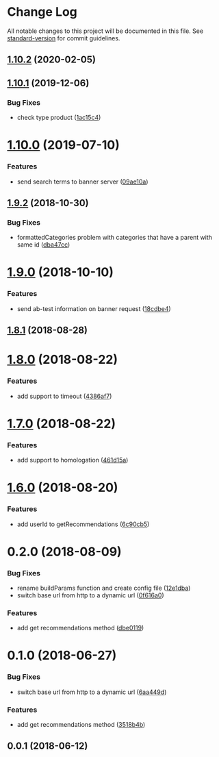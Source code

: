 # Change Log

All notable changes to this project will be documented in this file. See [standard-version](https://github.com/conventional-changelog/standard-version) for commit guidelines.

<a name="1.10.2"></a>
## [1.10.2](https://github.com/chaordic/banner-client-js/compare/v1.10.1...v1.10.2) (2020-02-05)



<a name="1.10.1"></a>
## [1.10.1](https://github.com/chaordic/banner-client-js/compare/v1.10.0...v1.10.1) (2019-12-06)


### Bug Fixes

* check type product ([1ac15c4](https://github.com/chaordic/banner-client-js/commit/1ac15c4))



<a name="1.10.0"></a>
# [1.10.0](https://github.com/chaordic/banner-client-js/compare/v1.9.2...v1.10.0) (2019-07-10)


### Features

* send search terms to banner server ([09ae10a](https://github.com/chaordic/banner-client-js/commit/09ae10a))



<a name="1.9.2"></a>
## [1.9.2](https://github.com/chaordic/banner-client-js/compare/v1.9.0...v1.9.2) (2018-10-30)


### Bug Fixes

* formattedCategories problem with categories that have a parent with same id ([dba47cc](https://github.com/chaordic/banner-client-js/commit/dba47cc))



<a name="1.9.0"></a>
# [1.9.0](https://github.com/chaordic/banner-client-js/compare/v1.8.1...v1.9.0) (2018-10-10)


### Features

* send ab-test information on banner request ([18cdbe4](https://github.com/chaordic/banner-client-js/commit/18cdbe4))



<a name="1.8.1"></a>
## [1.8.1](https://github.com/chaordic/banner-client-js/compare/v1.8.0...v1.8.1) (2018-08-28)



<a name="1.8.0"></a>
# [1.8.0](https://github.com/chaordic/banner-client-js/compare/v1.7.0...v1.8.0) (2018-08-22)


### Features

* add support to timeout ([4386af7](https://github.com/chaordic/banner-client-js/commit/4386af7))



<a name="1.7.0"></a>
# [1.7.0](https://github.com/chaordic/banner-client-js/compare/v1.6.0...v1.7.0) (2018-08-22)


### Features

* add support to homologation ([461d15a](https://github.com/chaordic/banner-client-js/commit/461d15a))



<a name="1.6.0"></a>
# [1.6.0](https://github.com/chaordic/banner-client-js/compare/v1.5.0...v1.6.0) (2018-08-20)


### Features

* add userId to getRecommendations ([6c90cb5](https://github.com/chaordic/banner-client-js/commit/6c90cb5))



<a name="0.2.0"></a>
# 0.2.0 (2018-08-09)


### Bug Fixes

* rename buildParams function and create config file ([12e1dba](https://github.com/chaordic/banner-client-js/commit/12e1dba))
* switch base url from http to a dynamic url ([0f616a0](https://github.com/chaordic/banner-client-js/commit/0f616a0))


### Features

* add get recommendations method ([dbe0119](https://github.com/chaordic/banner-client-js/commit/dbe0119))



<a name="0.1.0"></a>
# 0.1.0 (2018-06-27)


### Bug Fixes

* switch base url from http to a dynamic url ([6aa449d](https://github.com/chaordic/banner-client-js/commit/6aa449d))


### Features

* add get recommendations method ([3518b4b](https://github.com/chaordic/banner-client-js/commit/3518b4b))



<a name="0.0.1"></a>
## 0.0.1 (2018-06-12)
